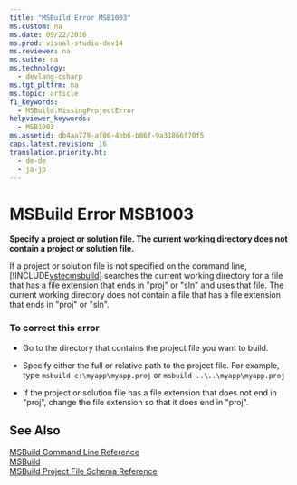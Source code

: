 ```yaml
---
title: "MSBuild Error MSB1003"
ms.custom: na
ms.date: 09/22/2016
ms.prod: visual-studio-dev14
ms.reviewer: na
ms.suite: na
ms.technology: 
  - devlang-csharp
ms.tgt_pltfrm: na
ms.topic: article
f1_keywords: 
  - MSBuild.MissingProjectError
helpviewer_keywords: 
  - MSB1003
ms.assetid: db4aa779-af86-4bb6-b86f-9a31866f70f5
caps.latest.revision: 16
translation.priority.ht: 
  - de-de
  - ja-jp
---
```

# MSBuild Error MSB1003
**Specify a project or solution file. The current working directory does not contain a project or solution file.**  
  
 If a project or solution file is not specified on the command line, [!INCLUDE[vstecmsbuild](../vs140/includes/vstecmsbuild_md.md)] searches the current working directory for a file that has a file extension that ends in "proj" or "sln" and uses that file. The current working directory does not contain a file that has a file extension that ends in "proj" or "sln".  
  
### To correct this error  
  
-   Go to the directory that contains the project file you want to build.  
  
-   Specify either the full or relative path to the project file. For example, type `msbuild c:\myapp\myapp.proj` or `msbuild ..\..\myapp\myapp.proj`  
  
-   If the project or solution file has a file extension that does not end in "proj", change the file extension so that it does end in "proj".  
  
## See Also  
 [MSBuild Command Line Reference](../vs140/msbuild-command-line-reference.md)   
 [MSBuild](../vs140/msbuild.md)   
 [MSBuild Project File Schema Reference](../vs140/msbuild-project-file-schema-reference.md)